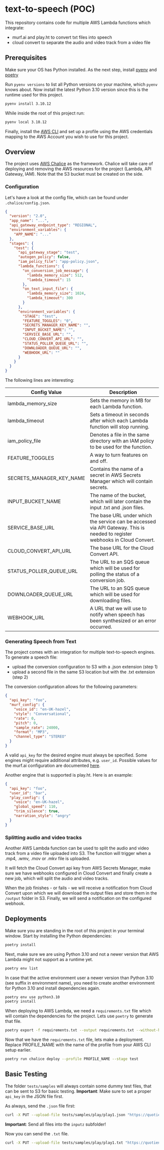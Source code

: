 # text-to-speech (POC)

This repository contains code for multiple AWS Lambda functions which integrate:
- murf.ai and play.ht to convert txt files into speech
- cloud convert to separate the audio and video track from a video file


## Prerequisites

Make sure your OS has Python installed. As the next step, install [pyenv](https://github.com/pyenv/pyenv#installation) and
[poetry](https://python-poetry.org/docs/#installation)

Run `pyenv versions` to list all Python versions on your machine, which `pyenv` knows about. Now install the latest
Python 3.10 version since this is the runtime used for this project.

```bash
pyenv install 3.10.12
```

While inside the root of this project run:

```bash
pyenv local 3.10.12
```

Finally, install the [AWS CLI](https://docs.aws.amazon.com/cli/latest/userguide/getting-started-install.html) and set up a profile
using the AWS credentials mapping to the AWS Account you wish to use for this project.

## Overview

The project uses [AWS Chalice](https://aws.github.io/chalice/) as the framework. Chalice will take care of deploying and removing the
AWS resources for the project (Lambda, API Gateway, IAM). Note that the S3 bucket must be created on the side.


### Configuration

Let's have a look at the config file, which can be found under `.chalice/config.json`.

```json
{
  "version": "2.0",
  "app_name": "...",
  "api_gateway_endpoint_type": "REGIONAL",
  "environment_variables": {
    "APP_NAME": "..."
  },
  "stages": {
    "test": {
      "api_gateway_stage": "test",
      "autogen_policy": false,
      "iam_policy_file": "app-policy.json",
      "lambda_functions": {
        "on_conversion_job_message": {
          "lambda_memory_size": 512,
          "lambda_timeout": 15
        },
        "on_text_input_file": {
          "lambda_memory_size": 1024,
          "lambda_timeout": 300
        }
      },
      "environment_variables": {
        "STAGE": "test",
        "FEATURE_TOGGLES": "0",
        "SECRETS_MANAGER_KEY_NAME": "",
        "INPUT_BUCKET_NAME": "",
        "SERVICE_BASE_URL": "",
        "CLOUD_CONVERT_API_URL": "",
        "STATUS_POLLER_QUEUE_URL": "",
        "DOWNLOADER_QUEUE_URL": "",        
        "WEBHOOK_URL": ""
      }
    }
  }
}
```

The following lines are interesting:

| Config Value             | Description                                                                                                                 |
|--------------------------|-----------------------------------------------------------------------------------------------------------------------------|
| lambda_memory_size       | Sets the memory in MB for each Lambda function.                                                                             |
| lambda_timeout           | Sets a timeout in seconds after which each Lambda function will stop running.                                               |
| iam_policy_file          | Denotes a file in the same directory with an IAM policy to be used for the function.                                        |
| FEATURE_TOGGLES          | A way to turn features on and off.                                                                                          |
| SECRETS_MANAGER_KEY_NAME | Contains the name of a secret in AWS Secrets Manager which will contain secrets.                                            |
| INPUT_BUCKET_NAME        | The name of the bucket, which will later contain the input .txt and .json files.                                            |
| SERVICE_BASE_URL         | The base URL under which the service can be accessed via API Gateway. This is needed to register webhooks in Cloud Convert. |
| CLOUD_CONVERT_API_URL    | The base URL for the Cloud Convert API.                                                                                     |
| STATUS_POLLER_QUEUE_URL  | The URL to an SQS queue which will be used for polling the status of a conversion job.                                      |
| DOWNLOADER_QUEUE_URL     | The URL to an SQS queue which will be used for downloading files.                                                           |
| WEBHOOK_URL              | A URL that we will use to notify when speech has been synthesized or an error occurred.                                     |

### Generating Speech from Text

The project comes with an integration for multiple text-to-speech engines. To generate a speech file:
- upload the conversion configuration to S3 with a .json extension (step 1)
- upload a second file in the same S3 location but with the .txt extension (step 2)

The conversion configuration allows for the following parameters:

```json
{
  "api_key": "foo",
  "murf_config": {
    "voice_id": "en-UK-hazel",
    "style": "Conversational",
    "rate": 0,
    "pitch": 0,
    "sample_rate": 24000,
    "format": "MP3",
    "channel_type": "STEREO"
  }
}
```

A valid `api_key` for the desired engine must always be specified. Some engines might require additional attributes, e.g. `user_id`. 
Possible values for the murf.ai configuration are documented [here](https://murf.ai/api/docs/api-reference/generate-with-key).

Another engine that is supported is play.ht. Here is an example:

```json
{
  "api_key": "foo",
  "user_id": "bar",
  "play_config": {
    "voice": "en-UK-hazel",
    "global_speed": 110,
    "trim_silence": true,
    "narration_style": "angry"
  }
}
```

### Splitting audio and video tracks

Another AWS Lambda function can be used to split the audio and video track from a video file uploaded into S3.
The function will trigger when a .mp4, .wmv, .mov or .mkv file is uploaded. 

It will fetch the Cloud Convert api key from AWS Secrets Manager, make sure we have webhooks configured in
Cloud Convert and finally create a new job, which will split the audio and video tracks.

When the job finishes - or fails - we will receive a notification from Cloud Convert upon which we will 
download the output files and store them in the `/output` folder in S3. Finally, we will send a notification
on the configured webhook.


## Deployments

Make sure you are standing in the root of this project in your terminal window. Start by installing the Python dependencies:

```bash
poetry install
```

Next, make sure we are using Python 3.10 and not a newer version that AWS Lambda might not support as a runtime yet.

```bash
poetry env list 
```

In case that the active environment user a newer version than Python 3.10 (see suffix in environment name), you need to create another
environment for Python 3.10 and install dependencies again.

```bash
poetry env use python3.10
poetry install
```

When deploying to AWS Lambda, we need a `requirements.txt` file which will contain the dependencies for the project. Lets use `poetry`
to generate that file.

```bash
poetry export -f requirements.txt --output requirements.txt --without-hashes
```

Now that we have the `requirements.txt` file, lets make a deployment. Replace PROFILE_NAME with the name of the profile from your AWS CLI setup earlier.

```bash
poetry run chalice deploy --profile PROFILE_NAME --stage test
```

## Basic Testing

The folder `tests/samples` will always contain some dummy test files, that can be sent to S3 for basic testing.
**Important**: Make sure to set a proper `api_key` in the JSON file first.

As always, send the `.json` file first:

```bash
curl -X PUT --upload-file tests/samples/play/play1.json "https://quotient-text2speech-test-input.s3.amazonaws.com/inputz/play1.json"
```

**Important**: Send all files into the `inputz` subfolder!

Now you can send the `.txt` file.

```bash
curl -X PUT --upload-file tests/samples/play/play1.txt "https://quotient-text2speech-test-input.s3.amazonaws.com/inputz/play1.txt"
```
